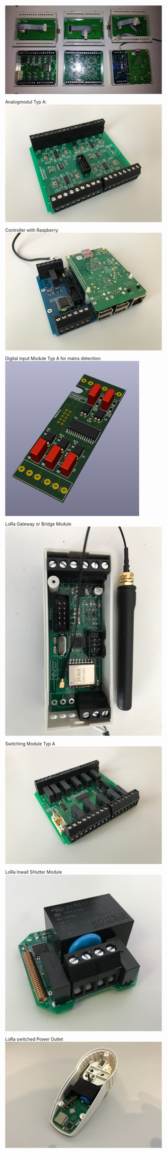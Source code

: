 ![lt](https://github.com/tinytronix/homeautomation/blob/master/Photos/ModulesOpen.jpg)


Analogmodul Typ A:
![lt](https://github.com/tinytronix/homeautomation/blob/master/Photos/Analogmodul_TypA.JPG)

Controller with Raspberry:
![lt](https://github.com/tinytronix/homeautomation/blob/master/Photos/Controller_TypA.JPG)

Digital input Module Typ A for mains detection:
![lt](https://github.com/tinytronix/homeautomation/blob/master/Photos/Digitalmodul_A.JPG)

LoRa Gateway or Bridge Module
![lt](https://github.com/tinytronix/homeautomation/blob/master/Photos/LoRa2.JPG)

Switching Module Typ A
![lt](https://github.com/tinytronix/homeautomation/blob/master/Photos/Schaltmodul_A.JPG)

LoRa Inwall SHutter Module
![lt](https://github.com/tinytronix/homeautomation/blob/master/Photos/loraShutterModuleTop.JPG)

LoRa switched Power Outlet
![lt](https://github.com/tinytronix/homeautomation/blob/master/Photos/loraSteckdoseUnterteil.JPG)

